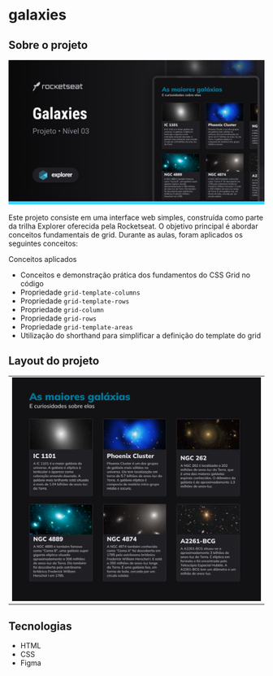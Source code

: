# galaxies

## Sobre o projeto
![preview](assets/preview.png)

Este projeto consiste em uma interface web simples, construída como parte da trilha Explorer oferecida pela Rocketseat.
O objetivo principal é abordar conceitos fundamentais de grid. Durante as aulas, foram aplicados os seguintes conceitos:


Conceitos aplicados
* Conceitos e demonstração prática dos fundamentos do CSS Grid no código
* Propriedade `grid-template-columns`
* Propriedade `grid-template-rows`
* Propriedade `grid-column`
* Propriedade `grid-rows`
* Propriedade `grid-template-areas`
* Utilização do shorthand para simplificar a definição do template do grid

## Layout do projeto
<table>
  <tr>
    <td><img src="assets/screen.png"></td>
  </tr>   
</table>

## Tecnologias
- HTML
- CSS
- Figma

